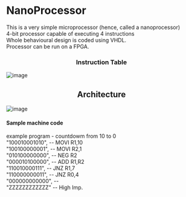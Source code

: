 <h1> NanoProcessor </h1>

This is a very simple microprocessor (hence, called a nanoprocessor) <br>
4-bit processor capable of executing 4 instructions <br>
Whole behavioural design is coded using VHDL.<br>
Processor can be run on a FPGA.

<h3 align ="center" >Instruction Table</h3>

![image](https://github.com/De-Silva-Madhushankha/NanoProcessor/assets/113349359/81ebb87e-fdac-4325-9021-2d4731806f98)
<h2 align = "center"> Architecture </h2>

![image](https://github.com/De-Silva-Madhushankha/NanoProcessor/assets/113349359/201bd595-b50f-40f0-9746-4f0acd109d28)

<h4>Sample machine code</h4>
    example program - countdowm from 10 to 0<br>
        "100010001010", -- MOVI R1,10<br>
        "100100000001", -- MOVI R2,1<br>
        "010100000000", -- NEG R2<br>
        "000010100000", -- ADD R1,R2<br>
        "110010000111", -- JNZ R1,7<br>
        "110000000011", -- JNZ R0,4<br>
        "000000000000", -- <br>
        "ZZZZZZZZZZZZ"  -- High Imp.<br>



